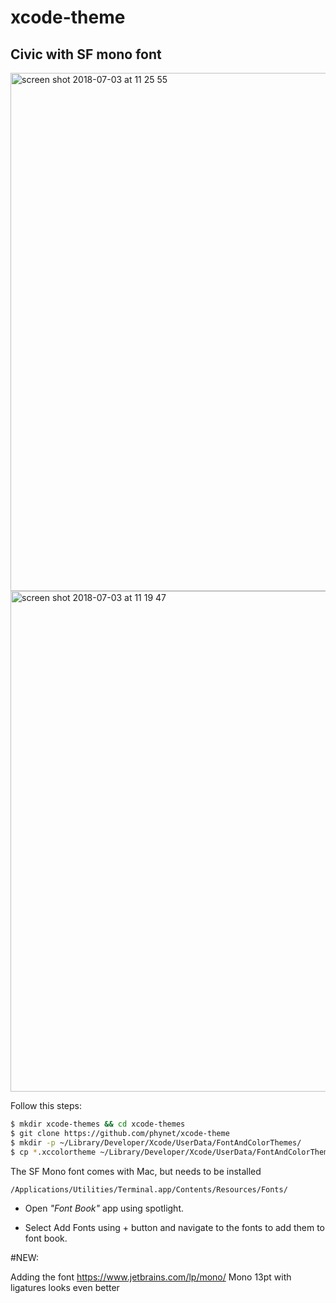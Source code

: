 # xcode-theme
## Civic with SF mono font 

<img width="829" alt="screen shot 2018-07-03 at 11 25 55" src="https://user-images.githubusercontent.com/724536/42213886-4b252a10-7eba-11e8-8f59-4a0147d8523d.png">

<img width="801" alt="screen shot 2018-07-03 at 11 19 47" src="https://user-images.githubusercontent.com/724536/42211133-18fa8140-7eb3-11e8-93b8-643abad7d720.png">

Follow this steps:
```bash
$ mkdir xcode-themes && cd xcode-themes
$ git clone https://github.com/phynet/xcode-theme
$ mkdir -p ~/Library/Developer/Xcode/UserData/FontAndColorThemes/
$ cp *.xccolortheme ~/Library/Developer/Xcode/UserData/FontAndColorThemes/
```

   

The SF Mono font comes with Mac, but needs to be installed 

```bash
/Applications/Utilities/Terminal.app/Contents/Resources/Fonts/
 ```     
      
- Open *"Font Book"* app using spotlight.

- Select Add Fonts using + button and navigate to the fonts to add them to font book.


#NEW:

Adding the font https://www.jetbrains.com/lp/mono/  Mono 13pt with ligatures looks even better
